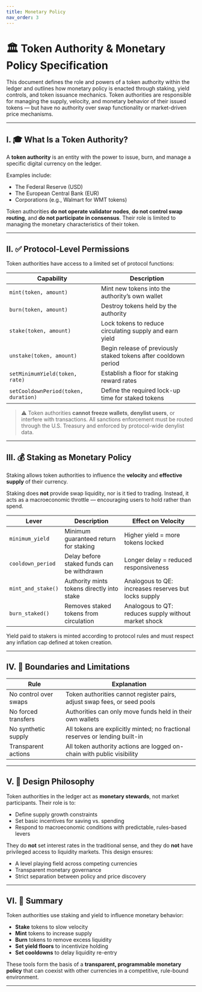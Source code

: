 ```yaml
---
title: Monetary Policy
nav_order: 3
---
```


# 🏛️ Token Authority & Monetary Policy Specification

This document defines the role and powers of a token authority within the ledger and outlines how monetary policy is enacted through staking, yield controls, and token issuance mechanics. Token authorities are responsible for managing the supply, velocity, and monetary behavior of their issued tokens — but have no authority over swap functionality or market-driven price mechanisms.

---

## I. 🎓 What Is a Token Authority?

A **token authority** is an entity with the power to issue, burn, and manage a specific digital currency on the ledger.

Examples include:
- The Federal Reserve (USD)
- The European Central Bank (EUR)
- Corporations (e.g., Walmart for WMT tokens)

Token authorities **do not operate validator nodes**, **do not control swap routing**, and **do not participate in consensus**. Their role is limited to managing the monetary characteristics of their token.

---

## II. ✅ Protocol-Level Permissions

Token authorities have access to a limited set of protocol functions:

| Capability | Description |
|------------|-------------|
| `mint(token, amount)` | Mint new tokens into the authority’s own wallet |
| `burn(token, amount)` | Destroy tokens held by the authority |
| `stake(token, amount)` | Lock tokens to reduce circulating supply and earn yield |
| `unstake(token, amount)` | Begin release of previously staked tokens after cooldown period |
| `setMinimumYield(token, rate)` | Establish a floor for staking reward rates |
| `setCooldownPeriod(token, duration)` | Define the required lock-up time for staked tokens |

> ⚠️ Token authorities **cannot freeze wallets**, **denylist users**, or interfere with transactions. All sanctions enforcement must be routed through the U.S. Treasury and enforced by protocol-wide denylist data.

---

## III. 💰 Staking as Monetary Policy

Staking allows token authorities to influence the **velocity** and **effective supply** of their currency.

Staking does **not** provide swap liquidity, nor is it tied to trading. Instead, it acts as a macroeconomic throttle — encouraging users to hold rather than spend.

| Lever | Description | Effect on Velocity |
|-------|-------------|---------------------|
| `minimum_yield` | Minimum guaranteed return for staking | Higher yield = more tokens locked |
| `cooldown_period` | Delay before staked funds can be withdrawn | Longer delay = reduced responsiveness |
| `mint_and_stake()` | Authority mints tokens directly into stake | Analogous to QE: increases reserves but locks supply |
| `burn_staked()` | Removes staked tokens from circulation | Analogous to QT: reduces supply without market shock |

Yield paid to stakers is minted according to protocol rules and must respect any inflation cap defined at token creation.

---

## IV. 🔐 Boundaries and Limitations

| Rule | Explanation |
|------|-------------|
| No control over swaps | Token authorities cannot register pairs, adjust swap fees, or seed pools |
| No forced transfers | Authorities can only move funds held in their own wallets |
| No synthetic supply | All tokens are explicitly minted; no fractional reserves or lending built-in |
| Transparent actions | All token authority actions are logged on-chain with public visibility |

---

## V. 🧠 Design Philosophy

Token authorities in the ledger act as **monetary stewards**, not market participants. Their role is to:

- Define supply growth constraints
- Set basic incentives for saving vs. spending
- Respond to macroeconomic conditions with predictable, rules-based levers

They do **not** set interest rates in the traditional sense, and they do **not** have privileged access to liquidity markets. This design ensures:

- A level playing field across competing currencies
- Transparent monetary governance
- Strict separation between policy and price discovery

---

## VI. 🧾 Summary

Token authorities use staking and yield to influence monetary behavior:

- **Stake** tokens to slow velocity
- **Mint** tokens to increase supply
- **Burn** tokens to remove excess liquidity
- **Set yield floors** to incentivize holding
- **Set cooldowns** to delay liquidity re-entry

These tools form the basis of a **transparent, programmable monetary policy** that can coexist with other currencies in a competitive, rule-bound environment.

---

